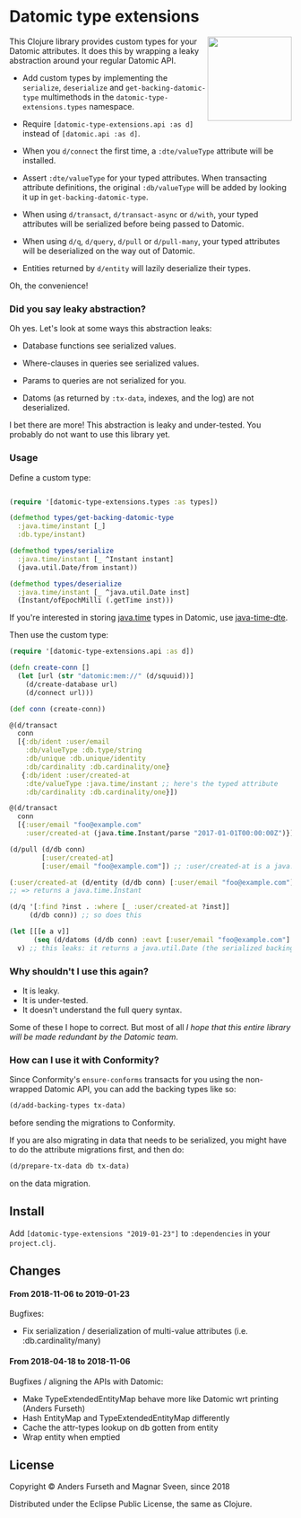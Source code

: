 # Datomic type extensions

<img align="right" width=150 src="https://upload.wikimedia.org/wikipedia/en/b/bf/Dead_Kennedys_-_Give_Me_Convenience_or_Give_Me_Death_cover.jpg">

This Clojure library provides custom types for your Datomic attributes. It does
this by wrapping a leaky abstraction around your regular Datomic API.

- Add custom types by implementing the `serialize`, `deserialize` and
  `get-backing-datomic-type` multimethods in the `datomic-type-extensions.types`
  namespace.

- Require `[datomic-type-extensions.api :as d]` instead of `[datomic.api :as d]`.

- When you `d/connect` the first time, a `:dte/valueType` attribute will be
  installed.

- Assert `:dte/valueType` for your typed attributes. When transacting attribute
  definitions, the original `:db/valueType` will be added by looking it up in
  `get-backing-datomic-type`.

- When using `d/transact`, `d/transact-async` or `d/with`, your typed attributes
  will be serialized before being passed to Datomic.

- When using `d/q`, `d/query`, `d/pull` or `d/pull-many`, your typed attributes will be
  deserialized on the way out of Datomic.

- Entities returned by `d/entity` will lazily deserialize their types.

Oh, the convenience!

### Did you say leaky abstraction?

Oh yes. Let's look at some ways this abstraction leaks:

- Database functions see serialized values.

- Where-clauses in queries see serialized values.

- Params to queries are not serialized for you.

- Datoms (as returned by `:tx-data`, indexes, and the log) are not
  deserialized.

I bet there are more! This abstraction is leaky and under-tested. You probably
do not want to use this library yet.

### Usage

Define a custom type:

```clj

(require '[datomic-type-extensions.types :as types])

(defmethod types/get-backing-datomic-type
  :java.time/instant [_]
  :db.type/instant)

(defmethod types/serialize
  :java.time/instant [_ ^Instant instant]
  (java.util.Date/from instant))

(defmethod types/deserialize
  :java.time/instant [_ ^java.util.Date inst]
  (Instant/ofEpochMilli (.getTime inst)))
```

If you're interested in storing [java.time](https://docs.oracle.com/javase/8/docs/api/java/time/package-summary.html)
types in Datomic, use [java-time-dte](https://github.com/magnars/java-time-dte).

Then use the custom type:

```clj
(require '[datomic-type-extensions.api :as d])

(defn create-conn []
  (let [url (str "datomic:mem://" (d/squuid))]
    (d/create-database url)
    (d/connect url)))

(def conn (create-conn))

@(d/transact
  conn
  [{:db/ident :user/email
    :db/valueType :db.type/string
    :db/unique :db.unique/identity
    :db/cardinality :db.cardinality/one}
   {:db/ident :user/created-at
    :dte/valueType :java.time/instant ;; here's the typed attribute
    :db/cardinality :db.cardinality/one}])

@(d/transact
  conn
  [{:user/email "foo@example.com"
    :user/created-at (java.time.Instant/parse "2017-01-01T00:00:00Z")}])

(d/pull (d/db conn)
        [:user/created-at]
        [:user/email "foo@example.com"]) ;; :user/created-at is a java.time.Instant

(:user/created-at (d/entity (d/db conn) [:user/email "foo@example.com"]))
;; => returns a java.time.Instant

(d/q '[:find ?inst . :where [_ :user/created-at ?inst]]
     (d/db conn)) ;; so does this

(let [[[e a v]]
      (seq (d/datoms (d/db conn) :eavt [:user/email "foo@example.com"] :user/created-at))]
  v) ;; this leaks: it returns a java.util.Date (the serialized backing type)
```

### Why shouldn't I use this again?

- It is leaky.
- It is under-tested.
- It doesn't understand the full query syntax.

Some of these I hope to correct. But most of all *I hope that this entire
library will be made redundant by the Datomic team*.

### How can I use it with Conformity?

Since Conformity's `ensure-conforms` transacts for you using the non-wrapped
Datomic API, you can add the backing types like so:

```clj
(d/add-backing-types tx-data)
```

before sending the migrations to Conformity.

If you are also migrating in data that needs to be serialized, you might have to do the attribute migrations first, and then do:

```clj
(d/prepare-tx-data db tx-data)
```

on the data migration.

## Install

Add `[datomic-type-extensions "2019-01-23"]` to `:dependencies` in your `project.clj`.

## Changes

#### From 2018-11-06 to 2019-01-23

Bugfixes:

- Fix serialization / deserialization of  multi-value attributes (i.e. :db.cardinality/many)

#### From 2018-04-18 to 2018-11-06

Bugfixes / aligning the APIs with Datomic:

- Make TypeExtendedEntityMap behave more like Datomic wrt printing (Anders Furseth)
- Hash EntityMap and TypeExtendedEntityMap differently
- Cache the attr-types lookup on db gotten from entity
- Wrap entity when emptied

## License

Copyright © Anders Furseth and Magnar Sveen, since 2018

Distributed under the Eclipse Public License, the same as Clojure.
